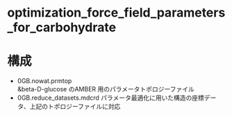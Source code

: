 # optimization_force_field_parameters_for_carbohydrate

# 構成
- 0GB.nowat.prmtop<br>
 &beta-D-glucose のAMBER 用のパラメータトポロジーファイル
- 0GB.reduce_datasets.mdcrd
 パラメータ最適化に用いた構造の座標データ、上記のトポロジーファイルに対応
